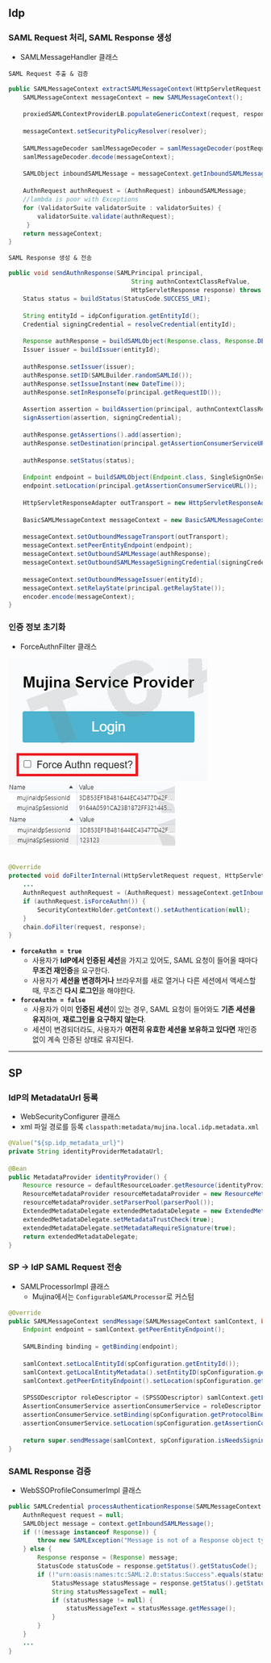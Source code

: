 ## Idp
### SAML Request 처리, SAML Response 생성
* SAMLMessageHandler 클래스

`SAML Request 추출 & 검증`
```java
public SAMLMessageContext extractSAMLMessageContext(HttpServletRequest request, HttpServletResponse response, boolean postRequest) throws ValidationException, SecurityException, MessageDecodingException, MetadataProviderException {
    SAMLMessageContext messageContext = new SAMLMessageContext();

    proxiedSAMLContextProviderLB.populateGenericContext(request, response, messageContext);

    messageContext.setSecurityPolicyResolver(resolver);

    SAMLMessageDecoder samlMessageDecoder = samlMessageDecoder(postRequest);
    samlMessageDecoder.decode(messageContext);

    SAMLObject inboundSAMLMessage = messageContext.getInboundSAMLMessage();

    AuthnRequest authnRequest = (AuthnRequest) inboundSAMLMessage;
    //lambda is poor with Exceptions
    for (ValidatorSuite validatorSuite : validatorSuites) {
        validatorSuite.validate(authnRequest);
     }
    return messageContext;
}
```

`SAML Response 생성 & 전송`
```java
public void sendAuthnResponse(SAMLPrincipal principal,
                                  String authnContextClassRefValue,
                                  HttpServletResponse response) throws MarshallingException, SignatureException, MessageEncodingException {
    Status status = buildStatus(StatusCode.SUCCESS_URI);

    String entityId = idpConfiguration.getEntityId();
    Credential signingCredential = resolveCredential(entityId);

    Response authResponse = buildSAMLObject(Response.class, Response.DEFAULT_ELEMENT_NAME);
    Issuer issuer = buildIssuer(entityId);

    authResponse.setIssuer(issuer);
    authResponse.setID(SAMLBuilder.randomSAMLId());
    authResponse.setIssueInstant(new DateTime());
    authResponse.setInResponseTo(principal.getRequestID());

    Assertion assertion = buildAssertion(principal, authnContextClassRefValue, status, entityId);
    signAssertion(assertion, signingCredential);

    authResponse.getAssertions().add(assertion);
    authResponse.setDestination(principal.getAssertionConsumerServiceURL());

    authResponse.setStatus(status);

    Endpoint endpoint = buildSAMLObject(Endpoint.class, SingleSignOnService.DEFAULT_ELEMENT_NAME);
    endpoint.setLocation(principal.getAssertionConsumerServiceURL());

    HttpServletResponseAdapter outTransport = new HttpServletResponseAdapter(response, false);

    BasicSAMLMessageContext messageContext = new BasicSAMLMessageContext();

    messageContext.setOutboundMessageTransport(outTransport);
    messageContext.setPeerEntityEndpoint(endpoint);
    messageContext.setOutboundSAMLMessage(authResponse);
    messageContext.setOutboundSAMLMessageSigningCredential(signingCredential);

    messageContext.setOutboundMessageIssuer(entityId);
    messageContext.setRelayState(principal.getRelayState());
    encoder.encode(messageContext);
}
```

### 인증 정보 초기화 
* ForceAuthnFilter 클래스

![img.png](../../image/mujina1.PNG)  
![img.png](../../image/mujina2.PNG)
![img.png](../../image/mujina3.PNG)

```java

@Override
protected void doFilterInternal(HttpServletRequest request, HttpServletResponse response, FilterChain chain) {
    ...
    AuthnRequest authnRequest = (AuthnRequest) messageContext.getInboundSAMLMessage();
    if (authnRequest.isForceAuthn()) {
        SecurityContextHolder.getContext().setAuthentication(null);
    }
    chain.doFilter(request, response);
}
```
- **`forceAuthn = true`**
    - 사용자가 **IdP에서 인증된 세션**을 가지고 있어도, SAML 요청이 들어올 때마다 **무조건 재인증**을 요구한다.
    - 사용자가 **세션을 변경하거나** 브라우저를 새로 열거나 다른 세션에서 액세스할 때, 무조건 **다시 로그인**을 해야한다.
- **`forceAuthn = false`**
    - 사용자가 이미 **인증된 세션**이 있는 경우, SAML 요청이 들어와도 **기존 세션을 유지**하며, **재로그인을 요구하지 않는다**.
    - 세션이 변경되더라도, 사용자가 **여전히 유효한 세션을 보유하고 있다면** 재인증 없이 계속 인증된 상태로 유지된다.

- - -
## SP  
### IdP의 MetadataUrl 등록
* WebSecurityConfigurer 클래스
* xml 파일 경로를 등록 `classpath:metadata/mujina.local.idp.metadata.xml`

```java
@Value("${sp.idp_metadata_url}")
private String identityProviderMetadataUrl;

@Bean
public MetadataProvider identityProvider() {
    Resource resource = defaultResourceLoader.getResource(identityProviderMetadataUrl);
    ResourceMetadataProvider resourceMetadataProvider = new ResourceMetadataProvider(resource);
    resourceMetadataProvider.setParserPool(parserPool());
    ExtendedMetadataDelegate extendedMetadataDelegate = new ExtendedMetadataDelegate(resourceMetadataProvider, extendedMetadata());
    extendedMetadataDelegate.setMetadataTrustCheck(true);
    extendedMetadataDelegate.setMetadataRequireSignature(true);
    return extendedMetadataDelegate;
}
```

### SP -> IdP SAML Request 전송
* SAMLProcessorImpl 클래스
  * Mujina에서는 `ConfigurableSAMLProcessor`로 커스텀

```java
@Override
public SAMLMessageContext sendMessage(SAMLMessageContext samlContext, boolean sign) {
    Endpoint endpoint = samlContext.getPeerEntityEndpoint();

    SAMLBinding binding = getBinding(endpoint);

    samlContext.setLocalEntityId(spConfiguration.getEntityId());
    samlContext.getLocalEntityMetadata().setEntityID(spConfiguration.getEntityId());
    samlContext.getPeerEntityEndpoint().setLocation(spConfiguration.getIdpSSOServiceURL());

    SPSSODescriptor roleDescriptor = (SPSSODescriptor) samlContext.getLocalEntityMetadata().getRoleDescriptors().get(0);
    AssertionConsumerService assertionConsumerService = roleDescriptor.getAssertionConsumerServices().stream().filter(service -> service.isDefault()).findAny().orElseThrow(() -> new RuntimeException("No default ACS"));
    assertionConsumerService.setBinding(spConfiguration.getProtocolBinding());
    assertionConsumerService.setLocation(spConfiguration.getAssertionConsumerServiceURL());

    return super.sendMessage(samlContext, spConfiguration.isNeedsSigning(), binding);
}
```

### SAML Response 검증 
* WebSSOProfileConsumerImpl 클래스  
```java
public SAMLCredential processAuthenticationResponse(SAMLMessageContext context) {
    AuthnRequest request = null;
    SAMLObject message = context.getInboundSAMLMessage();
    if (!(message instanceof Response)) {
        throw new SAMLException("Message is not of a Response object type");
    } else {
        Response response = (Response) message;
        StatusCode statusCode = response.getStatus().getStatusCode();
        if (!"urn:oasis:names:tc:SAML:2.0:status:Success".equals(statusCode.getValue())) {
            StatusMessage statusMessage = response.getStatus().getStatusMessage();
            String statusMessageText = null;
            if (statusMessage != null) {
                statusMessageText = statusMessage.getMessage();
            }
        }
    }
    ...
}
```
